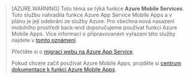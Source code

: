 >[AZURE.WARNING] Toto téma se týká funkce **Azure Mobile Services**.  Tuto službu nahradila funkce Azure App Service Mobile Apps a v plánu je její odebrání ze služby Azure.  Pro všechna nová nasazení mobilního prostředí back-end doporučujeme používat funkci Azure Mobile Apps.  Více informací o připravovaném vyřazení této služby najdete v [tomto oznámení](https://azure.microsoft.com/blog/transition-of-azure-mobile-services/).  
> 
> Přečtěte si o [migraci webu na Azure App Service](../articles/app-service-mobile/app-service-mobile-migrating-from-mobile-services.md).
>
> Pokud chcete začít používat Azure Mobile Apps, projděte si [centrum dokumentace k funkci Azure Mobile Apps](https://azure.microsoft.com/documentation/learning-paths/appservice-mobileapps/).



<!--HONumber=Aug16_HO4-->


